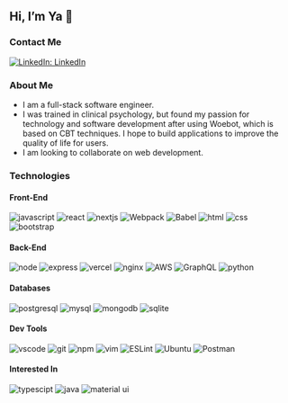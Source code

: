 ## Hi, I’m Ya 👋

### Contact Me

[![LinkedIn: LinkedIn](https://img.shields.io/badge/-LinkedIn-blue?style=flat-square&logo=Linkedin&logoColor=white)](https://www.linkedin.com/in/ya-liu1/)

### About Me

- I am a full-stack software engineer.
- I was trained in clinical psychology, but found my passion for technology and software development after using Woebot, which is based on CBT techniques. I hope to build applications to improve the quality of life for users.
- I am looking to collaborate on web development.

### Technologies

#### Front-End

![javascript](https://img.shields.io/badge/JavaScript-323330?style=for-the-badge&logo=javascript&logoColor=F7DF1E)
![react](https://img.shields.io/badge/React-20232A?style=for-the-badge&logo=react&logoColor=61DAFB)
![nextjs](https://img.shields.io/badge/next.js-000000?style=for-the-badge&logo=nextdotjs&logoColor=white)
![Webpack](https://img.shields.io/badge/webpack-%238DD6F9.svg?style=for-the-badge&logo=webpack&logoColor=black)
![Babel](https://img.shields.io/badge/Babel-F9DC3e?style=for-the-badge&logo=babel&logoColor=black)
![html](https://img.shields.io/badge/HTML5-E34F26?style=for-the-badge&logo=html5&logoColor=white)
![css](https://img.shields.io/badge/CSS3-1572B6?style=for-the-badge&logo=css3&logoColor=white)
![bootstrap](https://img.shields.io/badge/Bootstrap-563D7C?style=for-the-badge&logo=bootstrap&logoColor=white)

#### Back-End

![node](https://img.shields.io/badge/Node.js-339933?style=for-the-badge&logo=nodedotjs&logoColor=white)
![express](https://img.shields.io/badge/Express.js-000000?style=for-the-badge&logo=express&logoColor=white)
![vercel](https://img.shields.io/badge/Vercel-000000?style=for-the-badge&logo=vercel&logoColor=white)
![nginx](https://img.shields.io/badge/Nginx-009639?style=for-the-badge&logo=nginx&logoColor=white)
![AWS](https://img.shields.io/badge/AWS-%23FF9900.svg?style=for-the-badge&logo=amazon-aws&logoColor=white)
![GraphQL](https://img.shields.io/badge/-GraphQL-E10098?style=for-the-badge&logo=graphql&logoColor=white)
![python](https://img.shields.io/badge/Python-3776AB?style=for-the-badge&logo=python&logoColor=white)

#### Databases

![postgresql](https://img.shields.io/badge/PostgreSQL-316192?style=for-the-badge&logo=postgresql&logoColor=white)
![mysql](https://img.shields.io/badge/MySQL-00000F?style=for-the-badge&logo=mysql&logoColor=white)
![mongodb](https://img.shields.io/badge/MongoDB-4EA94B?style=for-the-badge&logo=mongodb&logoColor=white)
![sqlite](https://img.shields.io/badge/sqlite-%2307405e.svg?style=for-the-badge&logo=sqlite&logoColor=white)

#### Dev Tools

![vscode](https://img.shields.io/badge/Visual_Studio_Code-0078D4?style=for-the-badge&logo=visual%20studio%20code&logoColor=white)
![git](https://img.shields.io/badge/Git-F05032?style=for-the-badge&logo=git&logoColor=white)
![npm](https://img.shields.io/badge/npm-CB3837?style=for-the-badge&logo=npm&logoColor=white)
![vim](https://img.shields.io/badge/VIM-%2311AB00.svg?&style=for-the-badge&logo=vim&logoColor=white)
![ESLint](https://img.shields.io/badge/ESLint-4B3263?style=for-the-badge&logo=eslint&logoColor=white)
![Ubuntu](https://img.shields.io/badge/Ubuntu-E95420?style=for-the-badge&logo=ubuntu&logoColor=white)
![Postman](https://img.shields.io/badge/Postman-FF6C37?style=for-the-badge&logo=postman&logoColor=white)

#### Interested In

![typescipt](https://img.shields.io/badge/TypeScript-007ACC?style=for-the-badge&logo=typescript&logoColor=white)
![java](https://img.shields.io/badge/Java-ED8B00?style=for-the-badge&logo=java&logoColor=white)
![material ui](https://img.shields.io/badge/Material--UI-0081CB?style=for-the-badge&logo=material-ui&logoColor=white)

<!---
ya-liu/ya-liu is a ✨ special ✨ repository because its `README.md` (this file) appears on your GitHub profile.
You can click the Preview link to take a look at your changes.
--->
